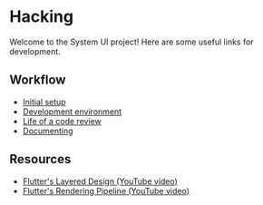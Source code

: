 Hacking
=======

Welcome to the System UI project! Here are some useful links for development.


## Workflow

*  [Initial setup](docs/setup.md)
*  [Development environment](docs/dev_setup.md)
*  [Life of a code review](docs/code_reviews.md)
*  [Documenting](docs/documentation.md)


## Resources

*  [Flutter's Layered Design (YouTube video)](https://www.youtube.com/watch?v=dkyY9WCGMi0)
*  [Flutter's Rendering Pipeline (YouTube video)](https://www.youtube.com/watch?v=UUfXWzp0-DU)
